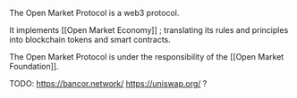 The Open Market Protocol is a web3 protocol.

It implements [[Open Market Economy]] ;
translating its rules and principles into blockchain tokens and smart contracts.

The Open Market Protocol is under the responsibility of the [[Open Market Foundation]].



TODO:
https://bancor.network/  https://uniswap.org/ ? 

